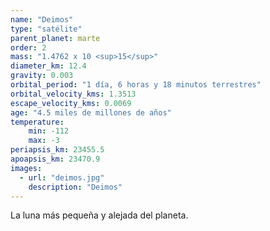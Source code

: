 ```yaml
---
name: "Deimos"
type: "satélite"
parent_planet: marte
order: 2
mass: "1.4762 x 10 <sup>15</sup>"
diameter_km: 12.4
gravity: 0.003
orbital_period: "1 día, 6 horas y 18 minutos terrestres"
orbital_velocity_kms: 1.3513
escape_velocity_kms: 0.0069
age: "4.5 miles de millones de años"
temperature:
    min: -112
    max: -3
periapsis_km: 23455.5
apoapsis_km: 23470.9
images:
  - url: "deimos.jpg"
    description: "Deimos"
---
```


La luna más pequeña y alejada del planeta.
